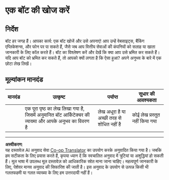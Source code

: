 <!--
CO_OP_TRANSLATOR_METADATA:
{
  "original_hash": "1d7583e8046dacbb0c056d5ba0a71b16",
  "translation_date": "2025-09-04T00:49:28+00:00",
  "source_file": "6-NLP/1-Introduction-to-NLP/assignment.md",
  "language_code": "hi"
}
-->
# एक बॉट की खोज करें

## निर्देश

बॉट हर जगह हैं। आपका कार्य: एक बॉट खोजें और उसे अपनाएं! आप उन्हें वेबसाइट्स, बैंकिंग एप्लिकेशन्स, और फोन पर पा सकते हैं, जैसे जब आप वित्तीय सेवाओं की कंपनियों को सलाह या खाता जानकारी के लिए कॉल करते हैं। बॉट का विश्लेषण करें और देखें कि क्या आप उसे भ्रमित कर सकते हैं। यदि आप बॉट को भ्रमित कर सकते हैं, तो आपको क्यों लगता है कि ऐसा हुआ? अपने अनुभव के बारे में एक छोटा लेख लिखें।

## मूल्यांकन मानदंड

| मानदंड | उत्कृष्ट                                                                                                     | पर्याप्त                                     | सुधार की आवश्यकता     |
| -------- | ------------------------------------------------------------------------------------------------------------- | -------------------------------------------- | --------------------- |
|          | एक पूरा पृष्ठ का लेख लिखा गया है, जिसमें अनुमानित बॉट आर्किटेक्चर की व्याख्या और आपके अनुभव का विवरण है | लेख अधूरा है या अच्छी तरह से शोधित नहीं है | कोई लेख प्रस्तुत नहीं किया गया |

---

**अस्वीकरण**:  
यह दस्तावेज़ AI अनुवाद सेवा [Co-op Translator](https://github.com/Azure/co-op-translator) का उपयोग करके अनुवादित किया गया है। जबकि हम सटीकता के लिए प्रयास करते हैं, कृपया ध्यान दें कि स्वचालित अनुवाद में त्रुटियां या अशुद्धियां हो सकती हैं। मूल भाषा में उपलब्ध मूल दस्तावेज़ को आधिकारिक स्रोत माना जाना चाहिए। महत्वपूर्ण जानकारी के लिए, पेशेवर मानव अनुवाद की सिफारिश की जाती है। इस अनुवाद के उपयोग से उत्पन्न किसी भी गलतफहमी या गलत व्याख्या के लिए हम उत्तरदायी नहीं हैं।  